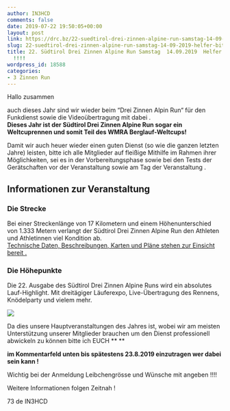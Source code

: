 ```yaml
---
author: IN3HCD
comments: false
date: 2019-07-22 19:50:05+00:00
layout: post
link: https://drc.bz/22-suedtirol-drei-zinnen-alpine-run-samstag-14-09-2019-helfer-bitte-melden/
slug: 22-suedtirol-drei-zinnen-alpine-run-samstag-14-09-2019-helfer-bitte-melden
title: 22. Südtirol Drei Zinnen Alpine Run Samstag  14.09.2019  Helfer bitte Melden
  !!!!
wordpress_id: 18588
categories:
- 3 Zinnen Run
---
```





Hallo zusammen







auch dieses Jahr sind wir wieder beim  “Drei Zinnen Alpin Run“ für den Funkdienst sowie die  Videoübertragung mit dabei .   
**Dieses Jahr ist der Südtirol Drei Zinnen Alpine Run sogar ein Weltcuprennen und somit Teil des WMRA Berglauf-Weltcups!**







Damit wir auch heuer wieder einen guten Dienst (so wie die ganzen letzten Jahre)  leisten, bitte ich alle Mitglieder auf fleißige Mithilfe im Rahmen ihrer  Möglichkeiten, sei es in der Vorbereitungsphase sowie bei den Tests der Gerätschaften vor der Veranstaltung sowie am Tag der Veranstaltung .







## Informationen zur Veranstaltung 







### Die Strecke







Bei einer Streckenlänge von 17 Kilometern und einem Höhenunterschied von  1.333 Metern verlangt der Südtirol Drei Zinnen Alpine Run den Athleten  und Athletinnen viel Kondition ab.   
[Technische Daten, Beschreibungen, Karten und Pläne  stehen zur Einsicht bereit .](https://www.dreizinnenlauf.com/die-strecke)







### Die Höhepunkte







Die 22. Ausgabe des Südtirol Drei Zinnen Alpine Runs wird ein absolutes  Lauf-Highlight. Mit dreitägiger Läuferexpo, Live-Übertragung des  Rennens, Knödelparty und vielem mehr.   








![](https://drc.bz/wp-content/uploads/2018/09/3ZinnenAlpineRun.jpg)




Da dies unsere Hauptveranstaltungen des Jahres ist, wobei wir am meisten  Unterstützung unserer Mitglieder brauchen um den Dienst professionell  abwickeln zu können bitte ich EUCH                         **  **  








**im Kommentarfeld unten bis spätestens 23.8.2019 einzutragen wer dabei sein kann !**







Wichtig bei der Anmeldung Leibchengrösse und Wünsche mit angeben !!!!







Weitere Informationen folgen Zeitnah !







73 de IN3HCD













